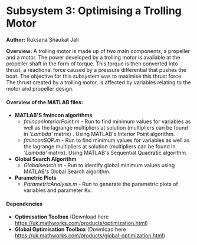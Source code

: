 # Subsystem 3: Optimising a Trolling Motor


**Author:** Ruksana Shaukat Jali

**Overview:** A trolling motor is made up of two main components, a propeller and a motor. The power developed by a trolling motor is available at the propeller shaft in the form of torque. This torque is then converted into thrust, a reactional force caused by a pressure differential that pushes the boat. The objective for this subsystem was to maximise this thrust force. The thrust created by a trolling motor, is affected by variables relating to the motor and propeller design.

#### Overview of the MATLAB files:

- **MATLAB'S fmincon algorithms**
  - *fminconInteriorPoint.m* -
  Run to find minimum values for variables as well as the lagrange multipliers at solution (multipliers can be found in *'Lambda'* matrix) . Using MATLAB's Interior Point algorithm.
  - *fminconSQP.m* -
  Run to find minimum values for variables as well as the lagrange multipliers at solution (multipliers can be found in *'Lambda'* matrix). Using MATLAB's Sequential Quadratic algorithm.
- **Global Search Algorithm**
  - *Globalsearch.m* -
  Run to identify global minimum values using MATLAB's Global Search algorithm.
- **Parametric Plots**
  - *ParametricAnalysis.m* -
  Run to generate the parametric plots of variables and parameter Kv. 

#### Dependencies

- **Optimisation Toolbox** (Download here https://uk.mathworks.com/products/optimization.html)
- **Global Optimisation Toolbox** (Download here https://uk.mathworks.com/products/global-optimization.html)
